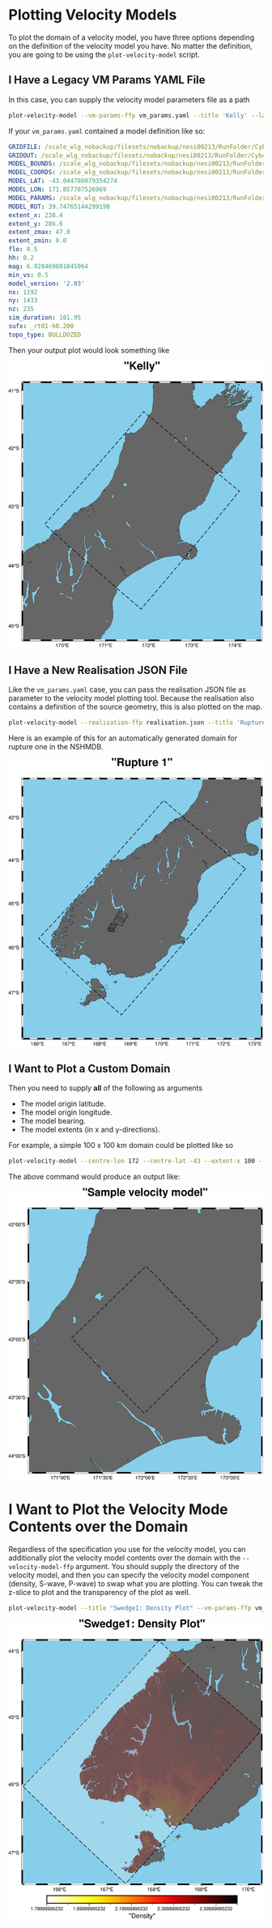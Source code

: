 # Plotting Velocity Models

To plot the domain of a velocity model, you have three options
depending on the definition of the velocity model you have. No matter
the definition, you are going to be using the `plot-velocity-model` script.

## I Have a Legacy VM Params YAML File

In this case, you can supply the velocity model parameters file as a path

```bash
plot-velocity-model --vm-params-ffp vm_params.yaml --title 'Kelly' --latitude-pad 0.5 --longitude-pad 0.5 output.png
```

If your `vm_params.yaml` contained a model definition like so:

```yaml
GRIDFILE: /scale_wlg_nobackup/filesets/nobackup/nesi00213/RunFolder/Cybershake/v24p6/Data/VMs/Kelly/gridfile_rt01-h0.200
GRIDOUT: /scale_wlg_nobackup/filesets/nobackup/nesi00213/RunFolder/Cybershake/v24p6/Data/VMs/Kelly/gridout_rt01-h0.200
MODEL_BOUNDS: /scale_wlg_nobackup/filesets/nobackup/nesi00213/RunFolder/Cybershake/v24p6/Data/VMs/Kelly/model_bounds_rt01-h0.200
MODEL_COORDS: /scale_wlg_nobackup/filesets/nobackup/nesi00213/RunFolder/Cybershake/v24p6/Data/VMs/Kelly/model_coords_rt01-h0.200
MODEL_LAT: -43.044786079354274
MODEL_LON: 171.857787526969
MODEL_PARAMS: /scale_wlg_nobackup/filesets/nobackup/nesi00213/RunFolder/Cybershake/v24p6/Data/VMs/Kelly/model_params_rt01-h0.200
MODEL_ROT: 39.74765144299198
extent_x: 238.4
extent_y: 286.6
extent_zmax: 47.0
extent_zmin: 0.0
flo: 0.5
hh: 0.2
mag: 6.928469801045964
min_vs: 0.5
model_version: '2.03'
nx: 1192
ny: 1433
nz: 235
sim_duration: 101.95
sufx: _rt01-h0.200
topo_type: BULLDOZED
```

Then your output plot would look something like

![](images/kelly.png)

## I Have a New Realisation JSON File

Like the `vm_params.yaml` case, you can pass the realisation JSON file
as parameter to the velocity model plotting tool. Because the
realisation also contains a definition of the source geometry, this is
also plotted on the map.

```bash
plot-velocity-model --realisation-ffp realisation.json --title 'Rupture 1' --latitude-pad 0.5 --longitude-pad 0.5 output.png
```

Here is an example of this for an automatically generated domain for rupture one in the NSHMDB.

![](images/rupture_1.png)

## I Want to Plot a Custom Domain

Then you need to supply **all** of the following as arguments

- The model origin latitude.
- The model origin longitude.
- The model bearing.
- The model extents (in x and y-directions).

For example, a simple 100 x 100 km domain could be plotted like so

```bash
plot-velocity-model --centre-lon 172 --centre-lat -43 --extent-x 100 --extent-y 100 --bearing 45  --title 'Sample velocity model' --latitude-pad 0.5 --longitude-pad 0.5 output.png
```

The above command would produce an output like:

![](images/custom.png)

# I Want to Plot the Velocity Mode Contents over the Domain

Regardless of the specification you use for the velocity model, you
can additionally plot the velocity model contents over the domain with
the `--velocity-model-ffp` argument. You should supply the directory
of the velocity model, and then you can specify the velocity model
component (density, S-wave, P-wave) to swap what you are plotting. You
can tweak the z-slice to plot and the transparency of the plot as
well.


```bash
plot-velocity-model --title "Swedge1: Density Plot" --vm-params-ffp vm_params.yaml --velocity-model-ffp velocity_model_dir/ --component density output.png
```

![](images/swedge1.png)
